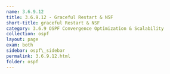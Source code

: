```yaml
---
name: 3.6.9.12
title: 3.6.9.12 - Graceful Restart & NSF
short-title: graceful Restart & NSF
category: 3.6.9 OSPF Convergence Optimization & Scalability
collection: ospf
layout: page
exam: both
sidebar: ospf\_sidebar
permalink: 3.6.9.12.html
folder: ospf
---
```


